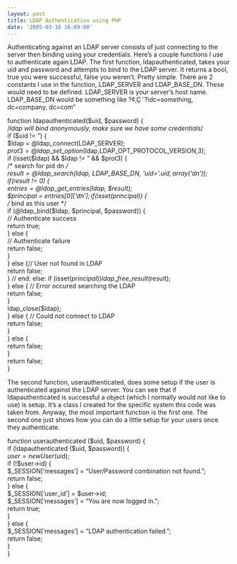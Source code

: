 ```yaml
---
layout: post
title: LDAP Authentication using PHP
date: '2005-03-16 16:09:00'
---
```


Authenticating against an LDAP server consists of just connecting to the server then binding using your credentials. Here’s a couple functions I use to authenticate again LDAP. The first function, ldapauthenticated, takes your uid and password and attempts to bind to the LDAP server. It returns a bool, true you were successful, false you weren’t. Pretty simple. There are 2 constants I use in the function, LDAP\_SERVER and LDAP\_BASE\_DN. These would need to be defined. LDAP\_SERVER is your server’s host name. LDAP\_BASE\_DN would be something like ?¢‚Ç¨?ìdc=something, dc=company, dc=com”

function ldapauthenticated($uid, $password) {  
/_ldap will bind anonymously, make sure we have some credentials_/  
if ($uid != ”) {  
$ldap = @ldap\_connect(LDAP\_SERVER);  
$prot3 = @ldap\_set\_option($ldap,LDAP\_OPT\_PROTOCOL\_VERSION,3);  
if (isset($ldap) && $ldap != ” && $prot3) {  
/\* search for pid dn _/  
$result = @ldap\_search($ldap, LDAP\_BASE\_DN, ‘uid=’.$uid, array(‘dn’));  
if ($result != 0) {  
$entries = @ldap\_get\_entries($ldap, $result);  
$principal = $entries[0][‘dn’];  
if (isset($principal)) {  
/_ bind as this user \*/  
if (@ldap\_bind($ldap, $principal, $password)) {  
// Authenticate success  
return true;  
} else {  
// Authenticate failure  
return false;  
}  
} else {// User not found in LDAP  
return false;  
} // end: else: if (isset($principal))  
ldap\_free\_result($result);  
} else { // Error occured searching the LDAP  
return false;  
}  
ldap\_close($ldap);  
} else { // Could not connect to LDAP  
return false;  
}  
} else {  
return false;  
}  
return false;  
}

The second function, userauthenticated, does some setup if the user is authenticated against the LDAP server. You can see that if ldapauthenticated is successful a object (which I normally would not like to use) is setup. It’s a class I created for the specific system this code was taken from. Anyway, the most important function is the first one. The second one just shows how you can do a little setup for your users once they authenticate.

function userauthenticated ($uid, $password) {  
if (ldapauthenticated ($uid, $password)) {  
$user = new User ($uid);  
if (!$user-\>id) {  
$\_SESSION[‘messages’] = “User/Password combination not found.”;  
return false;  
} else {  
$\_SESSION[‘user\_id’] = $user-\>id;  
$\_SESSION[‘messages’] = “You are now logged in.”;  
return true;  
}  
} else {  
$\_SESSION[‘messages’] = “LDAP authentication failed.”;  
return false;  
}  
}

<!--kg-card-end: markdown-->